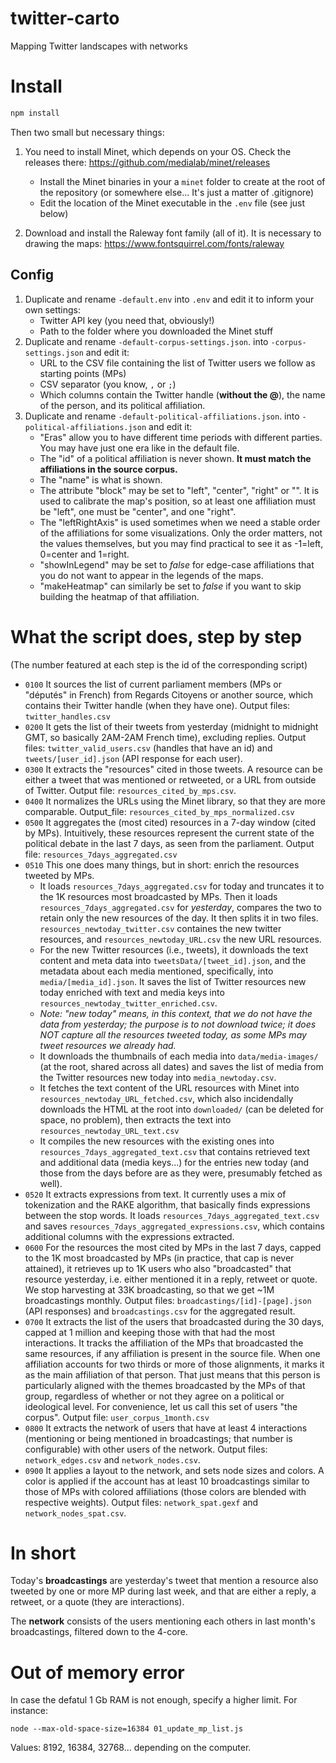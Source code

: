 # twitter-carto
Mapping Twitter landscapes with networks

# Install

```js
npm install
```

Then two small but necessary things:

1. You need to install Minet, which depends on your OS. Check the releases there: https://github.com/medialab/minet/releases
	* Install the Minet binaries in your a ```minet``` folder to create at the root of the repository (or somewhere else... It's just a matter of .gitignore)
	* Edit the location of the Minet executable in the ```.env``` file (see just below)

2. Download and install the Raleway font family (all of it). It is necessary to drawing the maps: https://www.fontsquirrel.com/fonts/raleway

## Config

1. Duplicate and rename ```-default.env``` into ```.env``` and edit it to inform your own settings:
	* Twitter API key (you need that, obviously!)
	* Path to the folder where you downloaded the Minet stuff
2. Duplicate and rename ```-default-corpus-settings.json```.  into ```-corpus-settings.json``` and edit it:
	* URL to the CSV file containing the list of Twitter users we follow as starting points (MPs)
	* CSV separator (you know, ```,``` or ```;```)
	* Which columns contain the Twitter handle (**without the @**), the name of the person, and its political affiliation.
3. Duplicate and rename ```-default-political-affiliations.json```.  into ```-political-affiliations.json``` and edit it:
	* "Eras" allow you to have different time periods with different parties. You may have just one era like in the default file.
	* The "id" of a political affiliation is never shown. **It must match the affiliations in the source corpus.**
	* The "name" is what is shown.
	* The attribute "block" may be set to "left", "center", "right" or "". It is used to calibrate the map's position, so at least one affiliation must be "left", one must be "center", and one "right".
	* The "leftRightAxis" is used sometimes when we need a stable order of the affiliations for some visualizations. Only the order matters, not the values themselves, but you may find practical to see it as -1=left, 0=center and 1=right.
	* "showInLegend" may be set to *false* for edge-case affiliations that you do not want to appear in the legends of the maps.
	* "makeHeatmap" can similarly be set to *false* if you want to skip building the heatmap of that affiliation.

# What the script does, step by step

(The number featured at each step is the id of the corresponding script)

* ```0100``` It sources the list of current parliament members (MPs or "députés" in French) from Regards Citoyens or another source, which contains their Twitter handle (when they have one). Output files: ```twitter_handles.csv```
* ```0200``` It gets the list of their tweets from yesterday (midnight to midnight GMT, so basically 2AM-2AM French time), excluding replies. Output files: ```twitter_valid_users.csv``` (handles that have an id) and ```tweets/[user_id].json``` (API response for each user).
* ```0300``` It extracts the "resources" cited in those tweets. A resource can be either a tweet that was mentioned or retweeted, or a URL from outside of Twitter. Output file: ```resources_cited_by_mps.csv```.
* ```0400``` It normalizes the URLs using the Minet library, so that they are more comparable. Output_file: ```resources_cited_by_mps_normalized.csv```
* ```0500``` It aggregates the (most cited) resources in a 7-day window (cited by MPs). Intuitively, these resources represent the current state of the political debate in the last 7 days, as seen from the parliament. Output file: ```resources_7days_aggregated.csv```
* ```0510``` This one does many things, but in short: enrich the resources tweeted by MPs.
	* It loads ```resources_7days_aggregated.csv``` for today and truncates it to the 1K resources most broadcasted by MPs. Then it loads ```resources_7days_aggregated.csv``` for *yesterday*, compares the two to retain only the new resources of the day. It then splits it in two files. ```resources_newtoday_twitter.csv``` containes the new twitter resources, and ```resources_newtoday_URL.csv``` the new URL resources.
	* For the new Twitter resources (i.e., tweets), it downloads the text content and meta data into ```tweetsData/[tweet_id].json```, and the metadata about each media mentioned, specifically, into ```media/[media_id].json```. It saves the list of Twitter resources new today enriched with text and media keys into ```resources_newtoday_twitter_enriched.csv```. 
	* *Note: "new today" means, in this context, that we do not have the data from yesterday; the purpose is to not download twice; it does NOT capture all the resources tweeted today, as some MPs may tweet resources we already had.*
	* It downloads the thumbnails of each media into ```data/media-images/``` (at the root, shared across all dates) and saves the list of media from the Twitter resources new today into ```media_newtoday.csv```.
	* It fetches the text content of the URL resources with Minet into ```resources_newtoday_URL_fetched.csv```, which also incidendally downloads the HTML at the root into ```downloaded/``` (can be deleted for space, no problem), then extracts the text into ```resources_newtoday_URL_text.csv```
	* It compiles the new resources with the existing ones into ```resources_7days_aggregated_text.csv``` that contains retrieved text and additional data (media keys...) for the entries new today (and those from the days before are as they were, presumably fetched as well).
* ```0520``` It extracts expressions from text. It currently uses a mix of tokenization and the RAKE algorithm, that basically finds expressions between the stop words. It loads ```resources_7days_aggregated_text.csv``` and saves ```resources_7days_aggregated_expressions.csv```, which contains additional columns with the expressions extracted.
* ```0600``` For the resources the most cited by MPs in the last 7 days, capped to the 1K most broadcasted by MPs (in practice, that cap is never attained), it retrieves up to 1K users who also "broadcasted" that resource yesterday, i.e. either mentioned it in a reply, retweet or quote. We stop harvesting at 33K broadcasting, so that we get ~1M broadcastings monthly. Output files: ```broadcastings/[id]-[page].json``` (API responses) and ```broadcastings.csv``` for the aggregated result. 
* ```0700``` It extracts the list of the users that broadcasted during the 30 days, capped at 1 million and keeping those with that had the most interactions. It tracks the affiliation of the MPs that broadcasted the same resources, if any affiliation is present in the source file. When one affiliation accounts for two thirds or more of those alignments, it marks it as the main affiliation of that person. That just means that this person is particularly aligned with the themes broadcasted by the MPs of that group, regardless of whether or not they agree on a political or ideological level. For convenience, let us call this set of users "the corpus". Output file: ```user_corpus_1month.csv```
* ```0800``` It extracts the network of users that have at least 4 interactions (mentioning or being mentioned in broadcastings; that number is configurable) with other users of the network. Output files: ```network_edges.csv``` and ```network_nodes.csv```.
* ```0900``` It applies a layout to the network, and sets node sizes and colors. A color is applied if the account has at least 10 broadcastings similar to those of MPs with colored affiliations (those colors are blended with respective weights). Output files: ```network_spat.gexf``` and ```network_nodes_spat.csv```.

# In short

Today's **broadcastings** are yesterday's tweet that mention a resource also tweeted by one or more MP during last week, and that are either a reply, a retweet, or a quote (they are interactions).

The **network** consists of the users mentioning each others in last month's broadcastings, filtered down to the 4-core.

# Out of memory error
In case the defatul 1 Gb RAM is not enough, specify a higher limit. For instance:
```
node --max-old-space-size=16384 01_update_mp_list.js
```
Values: 8192, 16384, 32768... depending on the computer.